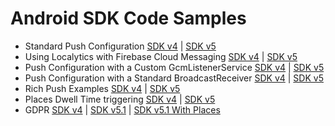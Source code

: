 # Android SDK Code Samples

* Standard Push Configuration [SDK v4](SDK-v4/localytics-with-gcm) | [SDK v5](SDK-v5/localytics-with-gcm)
* Using Localytics with Firebase Cloud Messaging [SDK v4](SDK-v4/localytics-with-fcm) | [SDK v5](SDK-v5/localytics-with-fcm)
* Push Configuration with a Custom GcmListenerService [SDK v4](SDK-v4/custom-gcmlistenerservice) | [SDK v5](SDK-v5/custom-gcmlistenerservice)
* Push Configuration with a Standard BroadcastReceiver [SDK v4](SDK-v4/standard-push-broadcastreceiver) | [SDK v5](SDK-v5/standard-push-broadcastreceiver)
* Rich Push Examples [SDK v4](SDK-v4/rich-push) | [SDK v5](SDK-v5/rich-push)
* Places Dwell Time triggering [SDK v4](SDK-v4/places-dwell-time) | [SDK v5](SDK-v5/places-dwell-time)
* GDPR [SDK v4](SDK-v4/gdpr) | [SDK v5.1](SDK-v5/gdpr) | [SDK v5.1 With Places](SDK-v5/gdpr-places)
